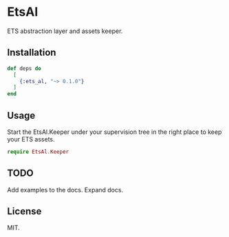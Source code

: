 # EtsAl

ETS abstraction layer and assets keeper.

## Installation

```elixir
def deps do
  [
    {:ets_al, "~> 0.1.0"}
  ]
end
```

## Usage

Start the EtsAl.Keeper under your supervision tree in the right place to keep your ETS assets.

```elixir
require EtsAl.Keeper
```

## TODO

Add examples to the docs.
Expand docs.

## License

MIT.
